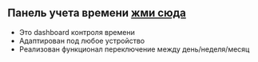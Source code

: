 ## Панель учета времени [жми сюда](https://miroshairk.github.io/Baner-Dashboard-Time/)
- Это dashboard контроля времени 
- Адаптирован под любое устройство
- Реализован функционал переключение между день/неделя/месяц
